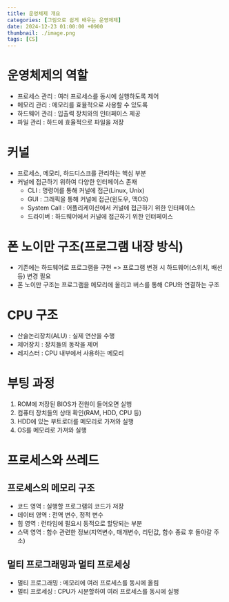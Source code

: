 ```yaml
---
title: 운영체제 개요
categories: [그림으로 쉽게 배우는 운영체제]
date: 2024-12-23 01:00:00 +0900
thumbnail: ./image.png
tags: [CS]
---
```


# 운영체제의 역할
- 프로세스 관리 : 여러 프로세스를 동시에 실행하도록 제어
- 메모리 관리 : 메모리를 효율적으로 사용할 수 있도록
- 하드웨어 관리 : 입출력 장치와의 인터페이스 제공
- 파일 관리 : 하드에 효율적으로 파일을 저장

# 커널
- 프로세스, 메모리, 하드디스크를 관리하는 핵심 부분
- 커널에 접근하기 위하여 다양한 인터페이스 존재
  - CLI : 명령어를 통해 커널에 접근(Linux, Unix)
  - GUI : 그래픽을 통해 커널에 접근(윈도우, 맥OS)
  - System Call : 어플리케이션에서 커널에 접근하기 위한 인터페이스
  - 드라이버 : 하드웨어에서 커널에 접근하기 위한 인터페이스

# 폰 노이만 구조(프로그램 내장 방식)
- 기존에는 하드웨어로 프로그램을 구현 => 프로그램 변경 시 하드웨어(스위치, 배선 등) 변경 필요
- 폰 노이만 구조는 프로그램을 메모리에 올리고 버스를 통해 CPU와 연결하는 구조

# CPU 구조
- 산술논리장치(ALU) : 실제 연산을 수행
- 제어장치 : 장치들의 동작을 제어
- 레지스터 : CPU 내부에서 사용하는 메모리

# 부팅 과정
1. ROM에 저장된 BIOS가 전원이 들어오면 실행
2. 컴퓨터 장치들의 상태 확인(RAM, HDD, CPU 등)
3. HDD에 있는 부트로더를 메모리로 가져와 실행
4. OS를 메모리로 가져와 실행

# 프로세스와 쓰레드
## 프로세스의 메모리 구조
- 코드 영역 : 실행할 프로그램의 코드가 저장
- 데이터 영역 : 전역 변수, 정적 변수
- 힙 영역 : 런타임에 필요시 동적으로 할당되는 부분
- 스택 영역 : 함수 관련한 정보(지역변수, 매개변수, 리턴값, 함수 종료 후 돌아갈 주소)

## 멀티 프로그래밍과 멀티 프로세싱
- 멀티 프로그래밍 : 메모리에 여러 프로세스를 동시에 올림
- 멀티 프로세싱 : CPU가 시분할하여 여러 프로세스를 동시에 실행
